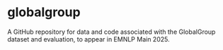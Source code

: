 # globalgroup
A GitHub repository for data and code associated with the GlobalGroup dataset and evaluation, to appear in EMNLP Main 2025.
